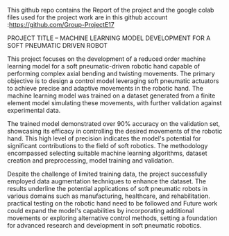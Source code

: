 This github repo contains the Report of the project and the google colab files used for the project work are in this github account :https://github.com/Group-ProjectE17

PROJECT TITLE – MACHINE LEARNING MODEL DEVELOPMENT FOR A SOFT 
PNEUMATIC DRIVEN ROBOT

This project focuses on the development of a reduced order machine learning model for a soft pneumatic-driven robotic hand capable of performing complex axial bending and twisting movements. The primary objective is to design a control model leveraging soft pneumatic actuators to achieve precise and adaptive movements in the robotic hand. The machine learning model was trained on a dataset generated from a finite element model simulating these movements, with further validation against experimental data.

The trained model demonstrated over 90% accuracy on the validation set, showcasing its efficacy in controlling the desired movements of the robotic hand. This high level of precision indicates the model's potential for significant contributions to the field of soft robotics. The methodology encompassed selecting suitable machine learning algorithms, dataset creation and preprocessing, model training and validation.

Despite the challenge of limited training data, the project successfully employed data augmentation techniques to enhance the dataset. The results underline the potential applications of soft pneumatic robots in various domains such as manufacturing, healthcare, and rehabilitation. practical testing on the robotic hand need to be followed and Future work could expand the model's capabilities by incorporating additional movements or exploring alternative control methods, setting a foundation for advanced research and development in soft pneumatic robotics.
